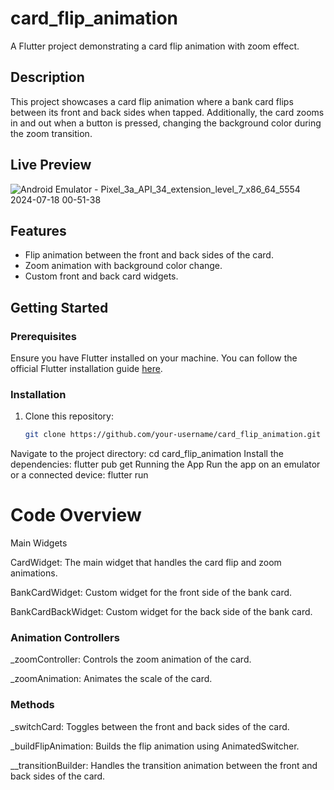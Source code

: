 # card_flip_animation

A Flutter project demonstrating a card flip animation with zoom effect.

## Description

This project showcases a card flip animation where a bank card flips between its front and back sides when tapped. Additionally, the card zooms in and out when a button is pressed, changing the background color during the zoom transition.
##  Live Preview
![Android Emulator - Pixel_3a_API_34_extension_level_7_x86_64_5554 2024-07-18 00-51-38](https://github.com/user-attachments/assets/9b2e142c-188f-4303-81a0-2cc96c44f29a)

## Features

- Flip animation between the front and back sides of the card.
- Zoom animation with background color change.
- Custom front and back card widgets.

## Getting Started

### Prerequisites

Ensure you have Flutter installed on your machine. You can follow the official Flutter installation guide [here](https://flutter.dev/docs/get-started/install).

### Installation

1. Clone this repository:
   ```bash
   git clone https://github.com/your-username/card_flip_animation.git
Navigate to the project directory:
cd card_flip_animation
Install the dependencies:
flutter pub get
Running the App
Run the app on an emulator or a connected device:
flutter run
#   Code Overview
Main Widgets

CardWidget: The main widget that handles the card flip and zoom animations.

BankCardWidget: Custom widget for the front side of the bank card.

BankCardBackWidget: Custom widget for the back side of the bank card.

### Animation Controllers
_zoomController: Controls the zoom animation of the card.

_zoomAnimation: Animates the scale of the card.
### Methods
_switchCard: Toggles between the front and back sides of the card.

_buildFlipAnimation: Builds the flip animation using AnimatedSwitcher.

__transitionBuilder: Handles the transition animation between the front and back sides of the card.

